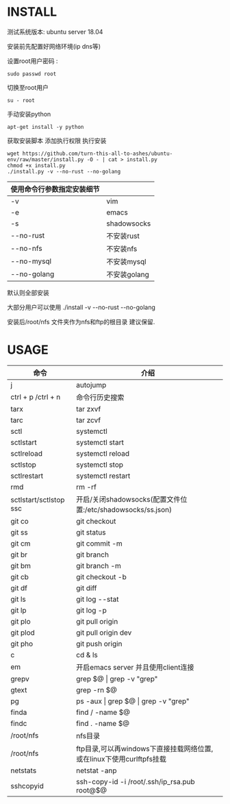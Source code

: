 # INSTALL

测试系统版本: ubuntu server 18.04  

安装前先配置好网络环境(ip dns等)

设置root用户密码 : 

```shell
sudo passwd root
```

切换至root用户

```shell
su - root
```

手动安装python

```shell
apt-get install -y python
```

获取安装脚本   添加执行权限   执行安装

```shell
wget https://github.com/turn-this-all-to-ashes/ubuntu-env/raw/master/install.py -O - | cat > install.py
chmod +x install.py
./install.py -v --no-rust --no-golang
```

| 使用命令行参数指定安装细节 |             |
| -------------------------- | ----------- |
| -v                         | vim         |
| -e                         | emacs       |
| -s                         | shadowsocks |
| --no-rust                  | 不安装rust  |
| --no-nfs                   | 不安装nfs   |
| --no-mysql                 | 不安装mysql |
| --no-golang                | 不安装golang|

默认则全部安装

大部分用户可以使用 ./install -v --no-rust --no-golang

安装后/root/nfs 文件夹作为nfs和ftp的根目录  建议保留.

# USAGE

| 命令                   | 介绍                                                        |
| ---------------------- | ----------------------------------------------------------- |
| j                      | autojump                                                    |
| ctrl + p /ctrl + n     | 命令行历史搜索                                              |
| tarx                   | tar zxvf                                                    |
| tarc                   | tar zcvf                                                    |
| sctl                   | systemctl                                                   |
| sctlstart              | systemctl start                                             |
| sctlreload             | systemctl reload                                            |
| sctlstop               | systemctl stop                                              |
| sctlrestart            | systemctl restart                                           |
| rmd                    | rm -rf                                                      |
| sctlstart/sctlstop ssc | 开启/关闭shadowsocks(配置文件位置:/etc/shadowsocks/ss.json) |
| git co                 | git checkout                                                |
| git ss                 | git status                                                  |
| git cm                 | git commit -m                                               |
| git br                 | git branch                                                  |
| git bm                 | git branch -m                                               |
| git cb                 | git checkout -b                                             |
| git df                 | git diff                                                    |
| git ls                 | git log --stat                                              |
| git lp                 | git log -p                                                  |
| git plo                | git pull origin                                             |
| git plod               | git pull origin dev                                         |
| git pho                | git push origin                                             |
| c                      | cd & ls                                                     |
| em                     | 开启emacs server 并且使用client连接                         |
| grepv                  | grep $@ \| grep -v "grep"                                   |
| gtext                  | grep -rn $@                                                 |
| pg                     | ps -aux \| grep $@ \| grep -v "grep"                        |
| finda                  | find / -name $@                                             |
| findc                  | find . -name $@                                             |
| /root/nfs              | nfs目录                                                    |
| /root/nfs              | ftp目录,可以再windows下直接挂载网络位置,或在linux下使用curlftpfs挂载  |                                     
| netstats               | netstat -anp                                                |
| sshcopyid              | ssh-copy-id -i /root/.ssh/ip_rsa.pub root@$@                |
